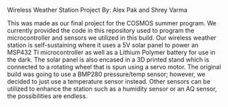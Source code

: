 Wireless Weather Station Project
By: Alex Pak and Shrey Varma

This was made as our final project for the COSMOS summer program. We currently provided the code in this repository
used to program the microcontroller and sensors we utilized in this build. Our wireless weather station is self-sustaining
where it uses a 5V solar panel to power an MSP432 TI microcontroller as well as a Lithium Polymer battery for use in the dark. 
The solar panel is also encased in a 3D printed stand which is connected to a rotating wheel that is spun using a servo motor.
The original build was going to use a BMP280 pressure/temp sensor; however, we decided to just use a temperature sensor instead.
Other sensors can be utilized to enhance the station such as a humidity sensor or an AQ sensor, the possibilities are endless. 
